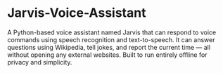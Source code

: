 # Jarvis-Voice-Assistant
A Python-based voice assistant named Jarvis that can respond to voice commands using speech recognition and text-to-speech. It can answer questions using Wikipedia, tell jokes, and report the current time — all without opening any external websites. Built to run entirely offline for privacy and simplicity.
